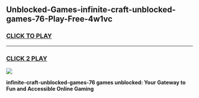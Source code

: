 
## Unblocked-Games-infinite-craft-unblocked-games-76-Play-Free-4w1vc
<h3>
<a href="https://premium76.site?title=infinite-craft-unblocked-games-76&ref=17A">CLICK TO PLAY</a></h3>
<hr>

<h3>
<a href="https://premium76.site?title=infinite-craft-unblocked-games-76&ref=17A">CLICK 2 PLAY</a>
  
</h3>

<a href="https://premium76.site?title=infinite-craft-unblocked-games-76&ref=17A"><img src="https://clearcache.store/games.png"></a>


**infinite-craft-unblocked-games-76 games unblocked: Your Gateway to Fun and Accessible Online Gaming**
